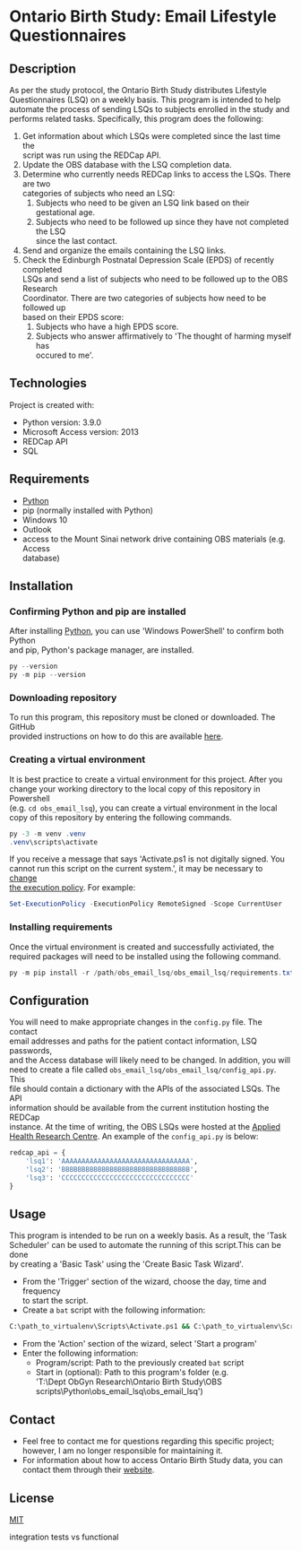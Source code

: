 
# Ontario Birth Study: Email Lifestyle Questionnaires
## Description
As per the study protocol, the Ontario Birth Study distributes Lifestyle  
Questionnaires (LSQ) on a weekly basis. This program is intended to help  
automate the process of sending LSQs to subjects enrolled in the study and  
performs related tasks. Specifically, this program does the following:

1. Get information about which LSQs were completed since the last time the  
script was run using the REDCap API.
2. Update the OBS database with the LSQ completion data.
3. Determine who currently needs REDCap links to access the LSQs. There are two  
categories of subjects who need an LSQ:
    1. Subjects who need to be given an LSQ link based on their gestational age.
    2. Subjects who need to be followed up since they have not completed the LSQ  
    since the last contact.
4. Send and organize the emails containing the LSQ links.
5. Check the Edinburgh Postnatal Depression Scale (EPDS) of recently completed  
LSQs and send a list of subjects who need to be followed up to the OBS Research  
Coordinator. There are two categories of subjects how need to be followed up  
based on their EPDS score:
    1. Subjects who have a high EPDS score.
    2. Subjects who answer affirmatively to 'The thought of harming myself has  
    occured to me'.

## Technologies
Project is created with:
* Python version: 3.9.0
* Microsoft Access version: 2013
* REDCap API
* SQL

## Requirements
* [Python](https://www.python.org/)
* pip (normally installed with Python)
* Windows 10
* Outlook
* access to the Mount Sinai network drive containing OBS materials (e.g. Access  
database)

## Installation
### Confirming Python and pip are installed
After installing [Python](https://www.python.org/), you can use 'Windows PowerShell' to confirm both Python  
and pip, Python's package manager, are installed.
```powershell
py --version
py -m pip --version
```
### Downloading repository
To run this program, this repository must be cloned or downloaded. The GitHub  
provided instructions on how to do this are available [here](https://docs.github.com/en/repositories/creating-and-managing-repositories/cloning-a-repository).

### Creating a virtual environment
It is best practice to create a virtual environment for this project. After you  
change your working directory to the local copy of this repository in Powershell  
(e.g. `cd obs_email_lsq`), you can create a virtual environment in the local  
copy of this repository by entering the following commands.
```powershell
py -3 -m venv .venv
.venv\scripts\activate
```

If you receive a message that says 'Activate.ps1 is not digitally signed. You  
cannot run this script on the current system.', it may be necessary to [change  
the execution policy](https://docs.microsoft.com/en-ca/powershell/module/microsoft.powershell.core/about/about_execution_policies?view=powershell-7.2). For example:
```powershell
Set-ExecutionPolicy -ExecutionPolicy RemoteSigned -Scope CurrentUser
```

### Installing requirements
Once the virtual environment is created and successfully activiated, the  
required packages will need to be installed using the following command.
```powershell
py -m pip install -r /path/obs_email_lsq/obs_email_lsq/requirements.txt
```

## Configuration
You will need to make appropriate changes in the `config.py` file. The contact  
email addresses and paths for the patient contact information, LSQ passwords,  
and the Access database will likely need to be changed. In addition, you will  
need to create a file called `obs_email_lsq/obs_email_lsq/config_api.py`. This  
file should contain a dictionary with the APIs of the associated LSQs. The API  
information should be available from the current institution hosting the REDCap  
instance. At the time of writing, the OBS LSQs were hosted at the [Applied  
Health Research Centre](https://www.hubresearch.ca/). An example of the `config_api.py` is below:

```python
redcap_api = {
    'lsq1': 'AAAAAAAAAAAAAAAAAAAAAAAAAAAAAAAA',
    'lsq2': 'BBBBBBBBBBBBBBBBBBBBBBBBBBBBBBBB',
    'lsq3': 'CCCCCCCCCCCCCCCCCCCCCCCCCCCCCCCC'   
}
```

## Usage
This program is intended to be run on a weekly basis. As a result, the 'Task  
Scheduler' can be used to automate the running of this script.This can be done  
by creating a 'Basic Task' using the 'Create Basic Task Wizard'. 
* From the 'Trigger' section of the wizard, choose the day, time and frequency  
to start the script.
* Create a `bat` script with the following information:
```bat
C:\path_to_virtualenv\Scripts\Activate.ps1 && C:\path_to_virtualenv\Scripts\python.exe path_to_python_script.py
```
* From the 'Action' section of the wizard, select 'Start a program'
* Enter the following information:
    * Program/script: Path to the previously created `bat` script
    * Start in (optional): Path to this program's folder (e.g.  
    'T:\Dept ObGyn Research\Ontario Birth Study\OBS scripts\Python\obs_email_lsq\obs_email_lsq')

## Contact
* Feel free to contact me for questions regarding this specific project; however, I am no longer responsible for maintaining it.
* For information about how to access Ontario Birth Study data, you can contact them through their [website](http://www.ontariobirthstudy.ca).

## License
[MIT](LICENSE.txt)



integration tests vs functional